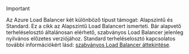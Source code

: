 > [!IMPORTANT]
Az Azure Load Balancer két különböző típust támogat: Alapszintű és Standard. Ez a cikk az Alapszintű Load Balancert ismerteti. Bár alapvető terheléselosztó általánosan elérhető, szabványos Load Balancer jelenleg nyilvános előzetes verziójához. Standard terheléselosztó kapcsolatos további információkért lásd: [szabványos Load Balancer áttekintése](https://aka.ms/AzureLoadBalancerStandard).
